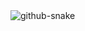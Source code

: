 
  <!-- For Platane/snk Snake Contribution -->
<picture>
  <source media="(prefers-color-scheme: dark)" srcset="https://raw.githubusercontent.com/Matthew-Eucaristo/Matthew-Eucaristo/output/github-snake-dark.svg" />
  <source media="(prefers-color-scheme: light)" srcset="https://raw.githubusercontent.com/Matthew-Eucaristo/Matthew-Eucaristo/output/github-snake.svg" />
  <img alt="github-snake" src="https://raw.githubusercontent.com/Matthew-Eucaristo/Matthew-Eucaristo/output/github-contribution-grid-snake.svg" />
</picture>

